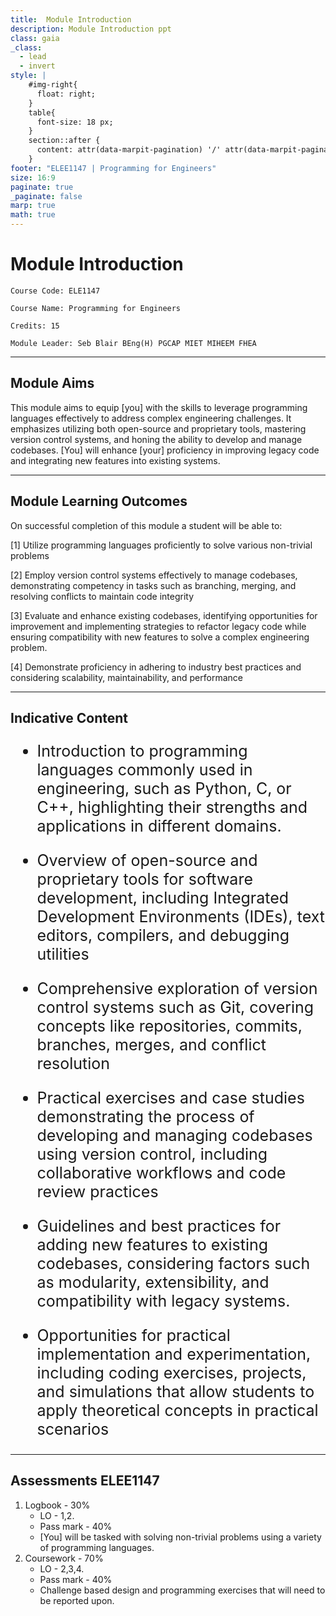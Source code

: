 ```yaml
---
title:  Module Introduction
description: Module Introduction ppt
class: gaia
_class:
  - lead
  - invert
style: |
    #img-right{
      float: right;
    }
    table{
      font-size: 18 px;
    }
    section::after {
      content: attr(data-marpit-pagination) '/' attr(data-marpit-pagination-total);
    }
footer: "ELEE1147 | Programming for Engineers"
size: 16:9
paginate: true
_paginate: false
marp: true
math: true
---
```


<!-- _footer: "[Download as a PDF](https://github.com/UniOfGreenwich/ELEE1147-Lectures/raw/gh-pages/content/ModuleIntroduction/moduleIntroduction.pdf)" -->


# Module Introduction

    Course Code: ELE1147
    
    Course Name: Programming for Engineers

    Credits: 15

    Module Leader: Seb Blair BEng(H) PGCAP MIET MIHEEM FHEA

---

## Module Aims

This module aims to equip [you] with the skills to leverage programming languages effectively to address complex engineering challenges. It emphasizes utilizing both open-source and proprietary tools, mastering version control systems, and honing the ability to develop and manage codebases. [You] will enhance [your] proficiency in improving legacy code and integrating new features into existing systems. 

---

## Module Learning Outcomes 

On successful completion of this module a student will be able to:

[1] Utilize programming languages proficiently to solve various non-trivial problems 

[2] Employ version control systems effectively to manage codebases, demonstrating competency in tasks such as branching, merging, and resolving conflicts to maintain code integrity 

[3] Evaluate and enhance existing codebases, identifying opportunities for improvement and implementing strategies to refactor legacy code while ensuring compatibility with new features to solve a complex engineering problem. 

[4] Demonstrate proficiency in adhering to industry best practices and considering scalability, maintainability, and performance 

---

## Indicative Content

<div style="font-size:25px">

- Introduction to programming languages commonly used in engineering, such as Python, C, or C++, highlighting their strengths and applications in different domains. 

- Overview of open-source and proprietary tools for software development, including Integrated Development Environments (IDEs), text editors, compilers, and debugging utilities 

- Comprehensive exploration of version control systems such as Git, covering concepts like repositories, commits, branches, merges, and conflict resolution 

- Practical exercises and case studies demonstrating the process of developing and managing codebases using version control, including collaborative workflows and code review practices 

- Guidelines and best practices for adding new features to existing codebases, considering factors such as modularity, extensibility, and compatibility with legacy systems. 

- Opportunities for practical implementation and experimentation, including coding exercises, projects, and simulations that allow students to apply theoretical concepts in practical scenarios

</div>

--- 

## Assessments ELEE1147

1. Logbook  - 30%
   - LO - 1,2.
   - Pass mark - 40%
   - [You] will be tasked with solving non-trivial problems using a variety of programming languages. 
2. Coursework - 70%
   - LO - 2,3,4.
   - Pass mark - 40%
   - Challenge based design and programming exercises that will need to be reported upon. 